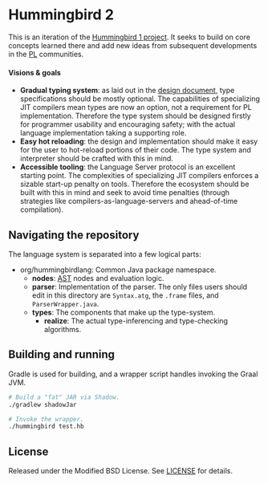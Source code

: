 # Hummingbird 2

This is an iteration of the [Hummingbird 1 project][]. It seeks to build on core concepts learned there and add new ideas from subsequent developments in the [PL][] communities.

[Hummingbird 1 project]: https://github.com/dirk/hummingbird
[PL]: https://en.wikipedia.org/wiki/Programming_language

#### Visions & goals

- **Gradual typing system**: as laid out in the [design document][], type specifications should be mostly optional. The capabilities of specializing JIT compilers mean types are now an option, not a requirement for PL implementation. Therefore the type system should be designed firstly for programmer usability and encouraging safety; with the actual language implementation taking a supporting role.
- **Easy hot reloading**: the design and implementation should make it easy for the user to hot-reload portions of their code. The type system and interpreter should be crafted with this in mind.
- **Accessible tooling**: the Language Server protocol is an excellent starting point. The complexities of specializing JIT compilers enforces a sizable start-up penalty on tools. Therefore the ecosystem should be built with this in mind and seek to avoid time penalties (through strategies like compilers-as-language-servers and ahead-of-time compilation).

[design document]: DESIGN.md

## Navigating the repository

The language system is separated into a few logical parts:

- org/hummingbirdlang: Common Java package namespace.
  - **nodes**: [AST][] nodes and evaluation logic.
  - **parser**: Implementation of the parser. The only files users should edit in this directory are `Syntax.atg`, the `.frame` files, and `ParserWrapper.java`.
  - **types**: The components that make up the type-system.
    - **realize**: The actual type-inferencing and type-checking algorithms.

[AST]: https://en.wikipedia.org/wiki/Abstract_syntax_tree

## Building and running

Gradle is used for building, and a wrapper script handles invoking the Graal JVM.

```bash
# Build a "fat" JAR via Shadow.
./gradlew shadowJar

# Invoke the wrapper.
./hummingbird test.hb
```

## License

Released under the Modified BSD License. See [LICENSE](LICENSE) for details.
